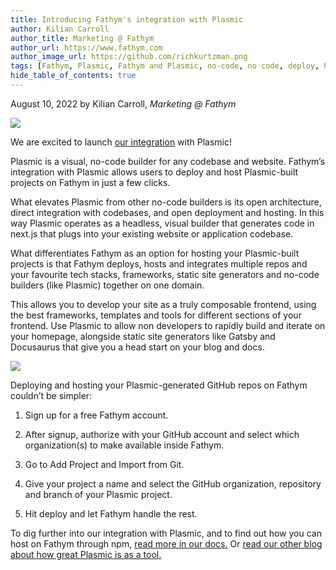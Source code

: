 ```yaml
---
title: Introducing Fathym's integration with Plasmic
author: Kilian Carroll
author_title: Marketing @ Fathym
author_url: https://www.fathym.com
author_image_url: https://github.com/richkurtzman.png
tags: [Fathym, Plasmic, Fathym and Plasmic, no-code, no code, deploy, host]
hide_table_of_contents: true
---
```


August 10, 2022 by Kilian Carroll, _Marketing @ Fathym_

![](https://www.fathym.com/img/plasmicfathym5.png)

We are excited to launch [our integration](https://www.plasmic.app/integrations) with Plasmic! 

Plasmic is a visual, no-code builder for any codebase and website. Fathym’s integration with Plasmic allows users to deploy and host Plasmic-built projects on Fathym in just a few clicks. 

What elevates Plasmic from other no-code builders is its open architecture, direct integration with codebases, and open deployment and hosting. In this way Plasmic operates as a headless, visual builder that generates code in next.js that plugs into your existing website or application codebase. 

What differentiates Fathym as an option for hosting your Plasmic-built projects is that Fathym deploys, hosts and integrates multiple repos and your favourite tech stacks, frameworks, static site generators and no-code builders (like Plasmic) together on one domain. 

This allows you to develop your site as a truly composable frontend, using the best frameworks, templates and tools for different sections of your frontend. Use Plasmic to allow non developers to rapidly build and iterate on your homepage, alongside static site generators like Gatsby and Docusaurus that give you a head start on your blog and docs. 

![](https://www.fathym.com/img/MFERPlasmicGatsbyDocuReact.png)


Deploying and hosting your Plasmic-generated GitHub repos on Fathym couldn’t be simpler:  

1. Sign up for a free Fathym account. 

2. After signup, authorize with your GitHub account and select which organization(s) to make available inside Fathym. 

3. Go to Add Project and Import from Git. 

4. Give your project a name and select the GitHub organization, repository and branch of your Plasmic project. 

5. Hit deploy and let Fathym handle the rest.  

To dig further into our integration with Plasmic, and to find out how you can host on Fathym through npm, [read more in our docs.](https://www.fathym.com/docs/guides/deploying/site-builders/plasmic-sites) Or [read our other blog about how great Plasmic is as a tool.](https://www.fathym.com/blog/articles/2022/august/2022-08-10-introducing-fathym-plasmic-integration)
